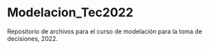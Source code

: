 # Modelacion_Tec2022
Repositorio de archivos para el curso de modelación para la toma de decisiones, 2022.
